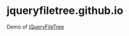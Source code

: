 # jqueryfiletree.github.io

Demo of [jQueryFileTree](https://github.com/jqueryfiletree/jqueryfiletree)
